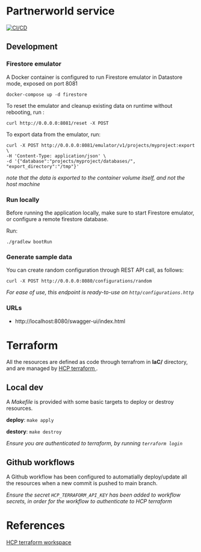# Partnerworld service

[![CI/CD](https://github.com/ablil/partnerworld/actions/workflows/cicd.yaml/badge.svg)](https://github.com/ablil/partnerworld/actions/workflows/cicd.yaml)

## Development


### Firestore emulator

A Docker container is configured to run Firestore emulator in Datastore mode, exposed on port 8081
```shell
docker-compose up -d firestore
```

To reset the emulator and cleanup existing data on runtime without rebooting, run :
```shell
curl http://0.0.0.0:8081/reset -X POST
```

To export data from the emulator, run:
```shell
curl -X POST http://0.0.0.0:8081/emulator/v1/projects/myproject:export \
-H 'Content-Type: application/json' \
-d '{"database":"projects/myproject/databases/", "export_directory":"/tmp"}'
```
*note that the data is exported to the container volume itself, and not the host machine*

### Run locally

Before running the application locally, make sure to start Firestore emulator, or configure a remote firestore database.

Run:
```shell
./gradlew bootRun
```


### Generate sample data

You can create random configuration through REST API call, as follows:
```shell
curl -X POST http://0.0.0.0:8080/configurations/random
```

*For ease of use, this endpoint is ready-to-use on `http/configurations.http`*

### URLs

* http://localhost:8080/swagger-ui/index.html

# Terraform

All the resources are defined as code through terrafrom in **IaC/** directory, and are managed by [ HCP terraform ]( https://app.terraform.io/app/ablil-org/workspaces ).

## Local dev

A *Makefile* is provided with some basic targets to deploy or destroy resources.

**deploy**: `make apply`

**destory**: `make destroy`


*Ensure you are authenticated to terraform, by running `terraform login`*


## Github workflows

A Github workflow has been configured to automatially deploy/update all the resources when a new commit is pushed to main branch.

*Ensure the secret `HCP_TERRAFORM_API_KEY` has been added to workflow secrets, in order for the workflow to authenticate to HCP terraform*

# References

[HCP terraform workspace](https://app.terraform.io/app/ablil-org/workspaces)

